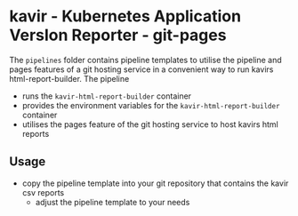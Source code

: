 # kavir - **K**ubernetes **A**pplication **V**ers**I**on **R**eporter - git-pages

The `pipelines` folder contains pipeline templates to utilise the pipeline and pages features of a git hosting service in a convenient way to run kavirs html-report-builder. The pipeline

* runs the `kavir-html-report-builder` container
* provides the environment variables for the `kavir-html-report-builder` container
* utilises the pages feature of the git hosting service to host kavirs html reports

## Usage

* copy the pipeline template into your git repository that contains the kavir csv reports
  * adjust the pipeline template to your needs
